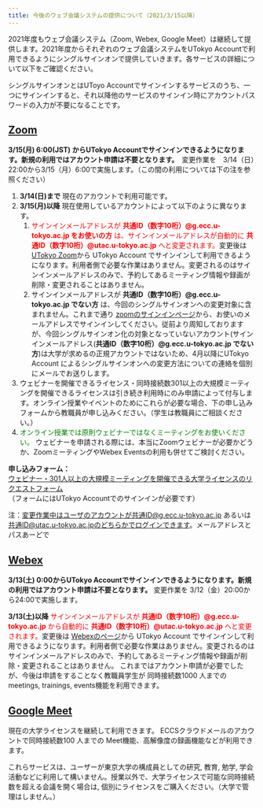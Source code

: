 ```yaml
---
title: 今後のウェブ会議システムの提供について（2021/3/15以降）
---
```


2021年度もウェブ会議システム（Zoom, Webex, Google Meet）は継続して提供します。2021年度からそれぞれのウェブ会議システムをUTokyo Accountで利用できるようにシングルサインオンで提供していきます。各サービスの詳細について以下をご確認ください。

シングルサインオンとはUToyo Accountでサインインするサービスのうち、一つにサインインすると、それ以降他のサービスのサインイン時にアカウントパスワードの入力が不要になることです。

## [Zoom](/zoom/)

**3/15(月) 6:00(JST) からUTokyo Accountでサインインできるようになります。新規の利用ではアカウント申請は不要となります。**　変更作業を　3/14（日）22:00から3/15（月）6:00で実施します。（この間の利用については下の注を参照ください）

1. **3/14(日)まで**  現在のアカウントで利用可能です。
1. **3/15(月)以降**  現在使用しているアカウントによって以下のように異なります。
	1. <span style="color: red;">サインインメールアドレスが **共通ID（数字10桁）@g.ecc.u-tokyo.ac.jp をお使いの方** は、サインインメールアドレスが自動的に **共通ID（数字10桁）@utac.u-tokyo.ac.jp** へと変更されます。</span>変更後は [UTokyo Zoom](https://u-tokyo-ac-jp.zoom.us)から UTokyo Account でサインインして利用できるようになります。利用者側で必要な作業はありません。変更されるのはサインインメールアドレスのみで、予約してあるミーティング情報や録画が削除・変更されることはありません。
	1. サインインメールアドレスが **共通ID（数字10桁）@g.ecc.u-tokyo.ac.jp でない方** は、今回のシングルサインオンへの変更対象に含まれません。これまで通り [zoomのサインインページ](https://zoom.us/signin)から、お使いのメールアドレスでサインインしてください。従前より周知しておりますが、今回シングルサインオン化の対象となっていないアカウント(サインインメールアドレス(**共通ID（数字10桁）@g.ecc.u-tokyo.ac.jp でない方**)は大学が求めるの正規アカウントではないため、4月以降にUTokyo Account によるシングルサインオンへの変更方法についての連絡を個別にメールでお送りします。
1. ウェビナーを開催できるライセンス・同時接続数301以上の大規模ミーティングを開催できるライセンスは引き続き利用時にのみ申請によって付与します。オンライン授業やイベントのためにこれらが必要な場合、下の申し込みフォームから教職員が申し込みください。（学生は教職員にご相談ください。）
1. <span style="color: green;">オンライン授業では原則ウェビナーではなくミーティングをお使いください。</span> ウェビナーを申請される際には、本当にZoomウェビナーが必要かどうか、ZoomミーティングやWebex Eventsの利用も併せてご検討ください。

**申し込みフォーム：**　<br>
<a href="https://forms.office.com/Pages/ResponsePage.aspx?id=T6978HAr10eaAgh1yvlMhI_ifmf7qdFDpTYBBcm0ltJUOUtWOE9PNkVXN1QzOVcxSFlJMFozTzRZQy4u" target="_blank" rel="noopener">ウェビナー・301人以上の大規模ミーティングを開催できる大学ライセンスのリクエストフォーム</a> <br>
（フォームにはUTokyo Accountでのサインインが必要です）

注：変更作業中はユーザのアカウントが共通ID@g.ecc.u-tokyo.ac.jp あるいは 共通ID@utac.u-tokyo.ac.jpのどちらかでログインできます。メールアドレスとパスあーどで

## [Webex](/webex/)

**3/13(土) 0:00からUTokyo Accountでサインインできるようになります。新規の利用ではアカウント申請は不要となります。** 変更作業を 3/12（金）20:00から24:00で実施します。

**3/13(土)以降** <span style="color: red;">サインインメールアドレスが **共通ID（数字10桁）@g.ecc.u-tokyo.ac.jp** から自動的に **共通ID（数字10桁）@utac.u-tokyo.ac.jp** へと変更されます。</span>変更後は [Webexのページ](https://webex.com)から UTokyo Account でサインインして利用できるようになります。利用者側で必要な作業はありません。変更されるのはサインインメールアドレスのみで、予約してあるミーティング情報や録画が削除・変更されることはありません。
これまではアカウント申請が必要でしたが、今後は申請をすることなく教職員学生が 同時接続数1000 人までの meetings, trainings, events機能を利用できます。

## [Google Meet](/google_hangouts_meet/)

現在の大学ライセンスを継続して利用できます。 ECCSクラウドメールのアカウントで同時接続数100 人までの Meet機能、高解像度の録画機能などが利用できます。

これらサービスは、ユーザーが東京大学の構成員としての研究, 教育, 勉学, 学会活動などに利用して構いません。授業以外で、大学ライセンスで可能な同時接続数を超える会議を開く場合は, 個別にライセンスをご購入ください。（大学で管理はしません。）
